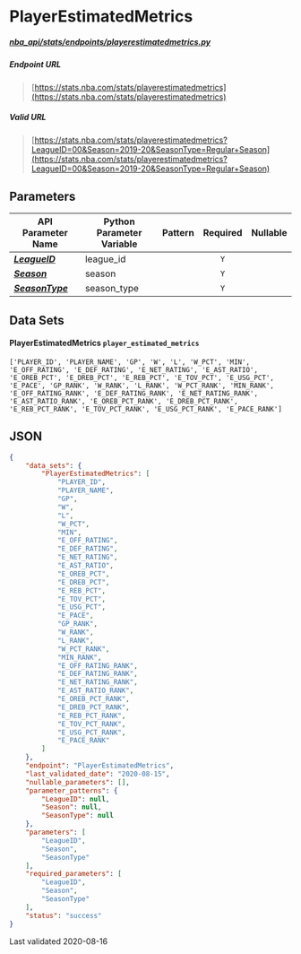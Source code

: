 # PlayerEstimatedMetrics
##### [nba_api/stats/endpoints/playerestimatedmetrics.py](https://github.com/swar/nba_api/blob/master/src/nba_api/stats/endpoints/playerestimatedmetrics.py)

##### Endpoint URL
>[https://stats.nba.com/stats/playerestimatedmetrics](https://stats.nba.com/stats/playerestimatedmetrics)

##### Valid URL
>[https://stats.nba.com/stats/playerestimatedmetrics?LeagueID=00&Season=2019-20&SeasonType=Regular+Season](https://stats.nba.com/stats/playerestimatedmetrics?LeagueID=00&Season=2019-20&SeasonType=Regular+Season)

## Parameters
API Parameter Name | Python Parameter Variable | Pattern | Required | Nullable
------------ | ------------ | :-----------: | :---: | :---:
[_**LeagueID**_](https://github.com/swar/nba_api/blob/master/docs/nba_api/stats/library/parameters.md#LeagueID) | league_id |  | `Y` |  | 
[_**Season**_](https://github.com/swar/nba_api/blob/master/docs/nba_api/stats/library/parameters.md#Season) | season |  | `Y` |  | 
[_**SeasonType**_](https://github.com/swar/nba_api/blob/master/docs/nba_api/stats/library/parameters.md#SeasonType) | season_type |  | `Y` |  | 

## Data Sets
#### PlayerEstimatedMetrics `player_estimated_metrics`
```text
['PLAYER_ID', 'PLAYER_NAME', 'GP', 'W', 'L', 'W_PCT', 'MIN', 'E_OFF_RATING', 'E_DEF_RATING', 'E_NET_RATING', 'E_AST_RATIO', 'E_OREB_PCT', 'E_DREB_PCT', 'E_REB_PCT', 'E_TOV_PCT', 'E_USG_PCT', 'E_PACE', 'GP_RANK', 'W_RANK', 'L_RANK', 'W_PCT_RANK', 'MIN_RANK', 'E_OFF_RATING_RANK', 'E_DEF_RATING_RANK', 'E_NET_RATING_RANK', 'E_AST_RATIO_RANK', 'E_OREB_PCT_RANK', 'E_DREB_PCT_RANK', 'E_REB_PCT_RANK', 'E_TOV_PCT_RANK', 'E_USG_PCT_RANK', 'E_PACE_RANK']
```


## JSON
```json
{
    "data_sets": {
        "PlayerEstimatedMetrics": [
            "PLAYER_ID",
            "PLAYER_NAME",
            "GP",
            "W",
            "L",
            "W_PCT",
            "MIN",
            "E_OFF_RATING",
            "E_DEF_RATING",
            "E_NET_RATING",
            "E_AST_RATIO",
            "E_OREB_PCT",
            "E_DREB_PCT",
            "E_REB_PCT",
            "E_TOV_PCT",
            "E_USG_PCT",
            "E_PACE",
            "GP_RANK",
            "W_RANK",
            "L_RANK",
            "W_PCT_RANK",
            "MIN_RANK",
            "E_OFF_RATING_RANK",
            "E_DEF_RATING_RANK",
            "E_NET_RATING_RANK",
            "E_AST_RATIO_RANK",
            "E_OREB_PCT_RANK",
            "E_DREB_PCT_RANK",
            "E_REB_PCT_RANK",
            "E_TOV_PCT_RANK",
            "E_USG_PCT_RANK",
            "E_PACE_RANK"
        ]
    },
    "endpoint": "PlayerEstimatedMetrics",
    "last_validated_date": "2020-08-15",
    "nullable_parameters": [],
    "parameter_patterns": {
        "LeagueID": null,
        "Season": null,
        "SeasonType": null
    },
    "parameters": [
        "LeagueID",
        "Season",
        "SeasonType"
    ],
    "required_parameters": [
        "LeagueID",
        "Season",
        "SeasonType"
    ],
    "status": "success"
}
```

Last validated 2020-08-16